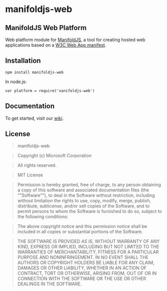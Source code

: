 # manifoldjs-web

## ManifoldJS Web Platform

Web platform module for [ManifoldJS](https://github.com/manifoldjs/ManifoldJS), a tool for creating hosted web applications based on a [W3C Web App manifest](http://www.w3.org/TR/appmanifest/).

## Installation

```
npm install manifoldjs-web
```
In node.js:

```
var platform = require('xanifoldjs-web')
```

## Documentation
To get started, visit our [wiki](https://github.com/manifoldjs/ManifoldJS/wiki).

## License

> manifoldjs-web

> Copyright (c) Microsoft Corporation

> All rights reserved.

> MIT License

> Permission is hereby granted, free of charge, to any person obtaining a copy of this software and associated documentation files (the ""Software""), to deal in the Software without restriction, including without limitation the rights to use, copy, modify, merge, publish, distribute, sublicense, and/or sell copies of the Software, and to permit persons to whom the Software is furnished to do so, subject to the following conditions:

> The above copyright notice and this permission notice shall be included in all copies or substantial portions of the Software.

> THE SOFTWARE IS PROVIDED *AS IS*, WITHOUT WARRANTY OF ANY KIND, EXPRESS OR IMPLIED, INCLUDING BUT NOT LIMITED TO THE WARRANTIES OF MERCHANTABILITY, FITNESS FOR A PARTICULAR PURPOSE AND NONINFRINGEMENT. IN NO EVENT SHALL THE AUTHORS OR COPYRIGHT HOLDERS BE LIABLE FOR ANY CLAIM, DAMAGES OR OTHER LIABILITY, WHETHER IN AN ACTION OF CONTRACT, TORT OR OTHERWISE, ARISING FROM, OUT OF OR IN CONNECTION WITH THE SOFTWARE OR THE USE OR OTHER DEALINGS IN THE SOFTWARE.
